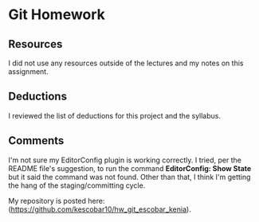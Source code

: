 # Git Homework
## Resources

I did not use any resources outside of the lectures and my notes on this assignment.

## Deductions

I reviewed the list of deductions for this project and the syllabus.

## Comments

I'm not sure my EditorConfig plugin is working correctly. I tried, per the README file's suggestion, to run the command **EditorConfig: Show State** but it said the command was not found. Other than that, I think I'm getting the hang of the staging/committing cycle.

My repository is posted here: (https://github.com/kescobar10/hw_git_escobar_kenia).
